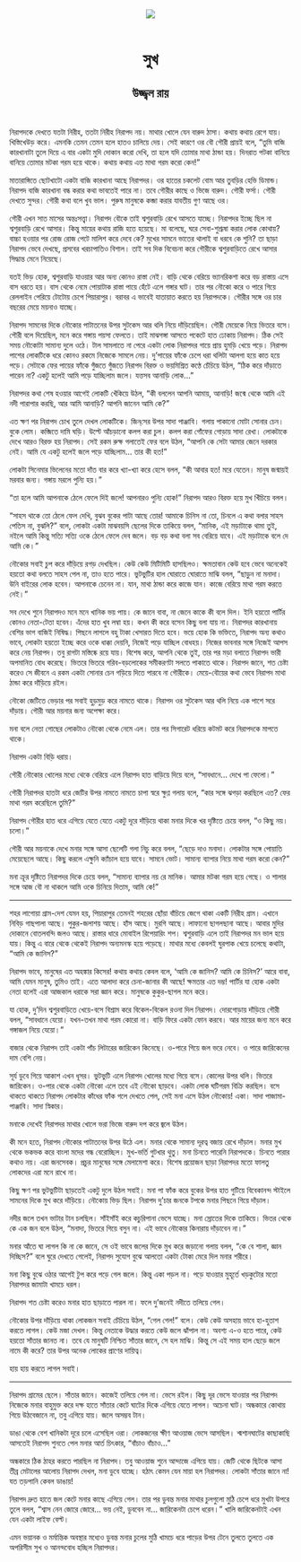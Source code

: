 <div align=center> <img src="../../metadata/images/rabibasariya/সুখ-উজ্জ্বল-রায়.jpg" align="center"></div><br><h1 align=center>সুখ</h1>
<h2 align=center>উজ্জ্বল রায়</h2><br>

নিরাপদকে দেখতে যতটা নিরীহ, ততটা নিরীহ নিরাপদ নয়। মাথার খোলে যেন বারুদ ঠাসা। কথায় কথায় রেগে যায়। খিস্তিখেউড় করে। এমনকি তেমন তেমন হলে হাতও চালিয়ে দেয়। সেই কারণে ওর বৌ গৌরী প্রায়ই বলে, “তুমি বাজি কারখানাটা তুলে দিয়ে এ বার একটা মুদি দোকান করো দেখি, তা হলে যদি তোমার মাথা ঠান্ডা হয়। দিনরাত পটকা বানিয়ে বানিয়ে তোমার মটকা গরম হয়ে থাকে। কথায় কথায় এত মাথা গরম করো কেন!”

মাতারাঙ্গিতে ছোটখাটো একটা বাজি কারখানা আছে নিরাপদর। ওর হাতের চকলেট বোম আর তুবড়ির হেভি ডিমান্ড। নিরাপদ বাজি কারখানা বন্ধ করার কথা ভাবতেই পারে না। তবে গৌরীর কাছে ও ভিজে বারুদ। গৌরী ফর্সা। গৌরী দেখতে সুন্দর। গৌরী কথা বলে খুব ভাল। পুরুষ মানুষকে কব্জা করার যাবতীয় গুণ আছে ওর।

গৌরী এখন সাত মাসের অন্তঃসত্ত্বা। নিরাপদ বৌকে তাই শ্বশুরবাড়ি রেখে আসতে যাচ্ছে। নিরাপদর ইচ্ছে ছিল না শ্বশুরবাড়ি রেখে আসার। কিন্তু মায়ের কথায় রাজি হতে হয়েছে। মা বলেছে, ঘরে সেবা-শুশ্রূষা করার লোক কোথায়? বাচ্চা হওয়ার পর রোজ রোজ পেটে মালিশ করে দেবে কে? মুখের সামনে ভাতের থালাই বা ধরবে কে শুনি? তা ছাড়া নিরাপদ ভেবে দেখছে, প্রসবের খরচাপাতিও বিশাল। তাই সব দিক বিবেচনা করে গৌরীকে শ্বশুরবাড়িতে রেখে আসার সিদ্ধান্ত মেনে নিয়েছে।

যতই ভিড় হোক, শ্বশুরবাড়ি যাওয়ার আর অন্য কোনও রাস্তা নেই। বাড়ি থেকে বেরিয়ে ভ্যানরিকশা করে বড় রাস্তায় এসে বাস ধরতে হয়। বাস থেকে নেমে পোয়াটাক রাস্তা পায়ে হেঁটে এলে গঙ্গার ঘাট। তার পর নৌকো করে ও পারে গিয়ে রেললাইন পেরিয়ে টোটোয় চেপে পিয়ারাপুর। বরাবর এ ভাবেই যাতায়াত করতে হয় নিরাপদকে। গৌরীর সঙ্গে ওর চার বছরের মেয়ে ময়নাও যাচ্ছে।

নিরাপদ সামনের দিকে নৌকোর পাটাতনের উপর সুটকেস আর থলি নিয়ে দাঁড়িয়েছিল। গৌরী মেয়েকে নিয়ে ভিতরে বসে। গৌরী বলে দিয়েছিল, মনে করে গঙ্গায় পয়সা ফেলতে। তাই মাঝগঙ্গা আসতে পকেটে হাত ঢোকায় নিরাপদ। ঠিক সেই সময় নৌকোটা সামান্য দুলে ওঠে। টাল সামলাতে না পেরে একটা লোক নিরাপদর গায়ে প্রায় হুমড়ি খেয়ে পড়ে। নিরাপদ পাশের লোকটিকে ধরে কোনও রকমে নিজেকে সামলে নেয়। দু’পায়ের ফাঁকে চেপে ধরা থলিটা আলগা হয়ে কাত হয়ে পড়ে। সেটাকে ফের পায়ের ফাঁকে গুঁজতে গুঁজতে নিরাপদ বিরক্ত ও ভয়মিশ্রিত কণ্ঠে চেঁচিয়ে উঠল, “ঠিক করে দাঁড়াতে পারেন না? একটু হলেই আমি পড়ে যাচ্ছিলাম জলে। যত্তসব আনাড়ি লোক…”

নিরাপদর কথা শেষ হওয়ার আগেই লোকটি খেঁকিয়ে উঠল, “কী বললেন আপনি আমায়, আনাড়ি! জন্মে থেকে আমি এই নদী পারাপার করছি, আর আমি আনাড়ি? আপনি জানেন আমি কে?”

এত ক্ষণ পর নিরাপদ চোখ তুলে দেখল লোকটিকে। জিন্‌সের উপর সাদা পাঞ্জাবি। গলায় পাকানো মোটা সোনার চেন। বুকে লোম। কব্জিতে দামি ঘড়ি। উল্টে আঁচড়ানো কলপ করা চুল। কলপ করা গোঁফের গোড়ায় সাদা রেখা। লোকটাকে দেখে আরও বিরক্ত হয় নিরাপদ। সেই রকম রুক্ষ গলাতেই ফের বলে উঠল, “আপনি কে সেটা আমার জেনে দরকার নেই। আমি যে একটু হলেই জলে পড়ে যাচ্ছিলাম… তার কী হত!”

লোকটা সিনেমার ভিলেনের মতো দাঁত বার করে খ্যা-খ্যা করে হেসে বলল, “কী আবার হত! মরে যেতেন। মানুষ জন্মায়ই মরবার জন্য। গঙ্গায় মরলে পুন্যি হয়।”

“তা হলে আমি আপনাকে ঠেলে ফেলে দিই জলে! আপনারও পুন্যি হোক!” নিরাপদ আরও বিরক্ত হয়ে মুখ খিঁচিয়ে বলল।

“সাহস থাকে তো ঠেলে ফেল দেখি, বুঝব বুকের পাটা আছে তোর! আমাকে চিনিস না তো, চিনলে এ কথা বলার সাহস পেতিস না, বুঝলি?” বলে, লোকটা একটা মাঝবয়সি ছেলের দিকে তাকিয়ে বলল, “মানিক, এই মড়াটাকে থামা তুই, নইলে আমি কিন্তু সত্যি সত্যি ওকে ঠেলে ফেলে দেব জলে। বড় বড় কথা বলা সব বেরিয়ে যাবে। এই মড়াটাকে বলে দে আমি কে।”

নৌকোর সবাই চুপ করে দাঁড়িয়ে রগড় দেখছিল। কেউ কেউ মিটিমিটি হাসছিলও। ক্ষমতাবান কেউ হবে ভেবে অনেকেই হয়তো কথা বলতে সাহস পেল না, তাও হতে পারে। ভুটভুটির হাল ঘোরাতে ঘোরাতে মাঝি বলল, “ছাড়ুন না মনাদা। উনি বাইরের লোক হবেন। আপনাকে চেনেন না। যান, মাথা ঠান্ডা করে কাজে যান। কাজে বেরিয়ে মাথা গরম করতে নেই।”

সব দেখে শুনে নিরাপদও মনে মনে খানিক ভয় পায়। কে জানে বাবা, না জেনে কাকে কী বলে দিল। ইনি হয়তো পার্টির কোনও নেতা-টেতা হবেন। এঁদের হাত খুব লম্বা হয়। কখন কী করে বসেন কিছু বলা যায় না। নিরাপদর কারখানায় বেশির ভাগ বাজিই নিষিদ্ধ। পিছনে লাগলে বহু টাকা খেসারত দিতে হবে। ভয়ে হোক কি ভক্তিতে, নিরাপদ অন্য কথাও ভাবে, লোকটা হয়তো ইচ্ছে করে ওকে ধাক্কা দেয়নি, নিজেই পড়ে যাচ্ছিল বোধহয়। নিজের ভাবনার সঙ্গে নিজেই আপস করে নেয় নিরাপদ। তবু রাগটা মস্তিষ্কে রয়ে যায়। বিশেষ করে, আপনি থেকে তুই, তার পর মড়া বলাতে নিরাপদ ভারী অপমানিত বোধ করেছে। ভিতরে ভিতরে গরিব-বড়লোকের সমীকরণটা সলতে পাকাতে থাকে। নিরাপদ জানে, শত চেষ্টা করেও সে জীবনে এ রকম একটা সোনার চেন গড়িয়ে দিতে পারবে না গৌরীকে। মেয়ে-বৌয়ের কথা ভেবে নিরাপদ মাথা ঠান্ডা করে দাঁড়িয়ে রইল।

নৌকো জেটিতে ভেড়ার পর সবাই হুড়মুড় করে নামতে থাকে। নিরাপদ ওর সুটকেস আর থলি নিয়ে এক পাশে সরে দাঁড়ায়। গৌরী আর ময়নার জন্য অপেক্ষা করে।

মনা বলে নেতা গোছের লোকটাও নৌকো থেকে নেমে এল। তার পর সিগারেট ধরিয়ে কটমট করে নিরাপদকে মাপতে থাকে।

নিরাপদ একটা বিড়ি ধরায়।

গৌরী নৌকোর খোলের মধ্যে থেকে বেরিয়ে এলে নিরাপদ হাত বাড়িয়ে দিয়ে বলে, “সাবধানে… দেখে পা ফেলো।”

গৌরী নিরাপদর হাতটা ধরে জেটির উপর নামতে নামতে চাপা স্বরে ক্ষুণ্ণ গলায় বলে, “কার সঙ্গে ঝগড়া করছিলে এত? ফের মাথা গরম করেছিলে তুমি?”

নিরাপদ গৌরীর হাত ধরে এগিয়ে যেতে যেতে একটু দূরে দাঁড়িয়ে থাকা মনার দিকে খর দৃষ্টিতে চেয়ে বলল, “ও কিছু নয়। চলো।”

গৌরী আর ময়নাকে দেখে মনার সঙ্গে আসা ছেলেটি গলা নিচু করে বলল, “ছেড়ে দাও মনাদা। লোকটার সঙ্গে পোয়াতি মেয়েছেলে আছে। কিছু করলে এক্ষুনি ক্যাঁচাল হয়ে যাবে। সামনে ভোট। সামান্য ব্যাপার নিয়ে মাথা গরম করো কেন?”

মনা ক্রূর দৃষ্টিতে নিরাপদর দিকে চেয়ে বলল, “সামান্য ব্যাপার নয় রে মানিক। আমার মটকা গরম হয়ে গেছে। ও শালার সঙ্গে আজ বৌ না থাকলে আমি ওকে চিনিয়ে দিতাম, আমি কে!”

*****

শহর লাগোয়া গ্রাম-দেশ যেমন হয়, পিয়ারাপুর তেমনই শহরের ছোঁয়া বাঁচিয়ে জেগে থাকা একটি নিরীহ গ্রাম। এখানে নিবিড় গাছপালা আছে। পুকুর-জলাশয় আছে। হাঁস আছে। মুরগি আছে। লাফানো ছাগলছানা আছে। আবার মুদির দোকানে বোতলবন্দি জলও আছে। রাস্তার ধারে মোবাইল রিপেয়ারিং শপ। শ্বশুরবাড়ি এলে তাই নিরাপদর মন ভাল হয়ে যায়। কিন্তু এ বারে থেকে থেকেই নিরাপদ অন্যমনস্ক হয়ে পড়েছে। মাথার মধ্যে কেবলই ঘুরপাক খেয়ে চলেছে কথাটা, “আমি কে জানিস?”

নিরাপদ ভাবে, মানুষের এত অহঙ্কার কিসের! কথায় কথায় কেবল বলে, ‘আমি কে জানিস? আমি কে চিনিস?’ আরে বাবা, আমি যেমন মানুষ, তুমিও তাই। এতে আলাদা করে চেনা-জানার কী আছে! ক্ষমতার এত দম্ভ! পার্টির যা হোক একটা নেতা হলেই এরা আজকাল ধরাকে সরা জ্ঞান করে। মানুষকে কুকুর-ছাগল মনে করে।

যা হোক, দু’দিন শ্বশুরবাড়িতে খেয়ে-বসে বিশ্রাম করে বিকেল-বিকেল রওনা দিল নিরাপদ। দোরগোড়ায় দাঁড়িয়ে গৌরী বলল, “সাবধানে যেয়ো। যখন-তখন মাথা গরম কোরো না। বাড়ি ফিরে একটা ফোন করবে। আর মায়ের জন্য মনে করে গঙ্গাজল নিয়ে যেয়ো।”

বাজার থেকে নিরাপদ তাই একটা পাঁচ লিটারের জারিকেন কিনেছে। ও-পারে গিয়ে জল ভরে নেবে। ও পারে জারিকেনের দাম বেশি নেয়।

সূর্য ডুবে গিয়ে আকাশ এখন ধূসর। ভুটভুটি এলে নিরাপদ খোলের মধ্যে গিয়ে বসে। কোলের উপর থলি। ভিতরে জারিকেন। ও-পার থেকে একটা নৌকো এলে তবে এই নৌকো ছাড়বে। একটা লোক ঘটিগরম বিক্রি করছিল। বসে থাকতে থাকতে নিরাপদ লোকটার কাঁধের ফাঁক গলে দেখতে পেল, সেই মনা এসে উঠল নৌকোয়! একা। সাদা পাজামা-পাঞ্জাবি। সাদা স্নিকার।

মনাকে দেখেই নিরাপদর মাথার খোলে ভরা ভিজে বারুদ দপ করে জ্বলে উঠল।

কী মনে হতে, নিরাপদ নৌকোর পাটাতনের উপর উঠে এল। মনার থেকে সামান্য দূরত্ব বজায় রেখে দাঁড়াল। মনার মুখ থেকে ভকভক করে বাংলা মদের গন্ধ বেরোচ্ছিল। মুখ-ভর্তি গুটখার থুতু। মনা চিনতে পারেনি নিরাপদকে। চিনতে পারার কথাও নয়। এরা জনসেবক। প্রচুর মানুষের সঙ্গে মেলামেশা করে। বিশেষ প্রয়োজন ছাড়া নিরাপদর মতো ফালতু লোকদের এরা মনে রাখে না।

কিছু ক্ষণ পর ভুটভুটিটা ছাড়তেই একটু দুলে উঠল সবাই। মনা পা ফাঁক করে বুকের উপর হাত গুটিয়ে বিবেকানন্দ স্টাইলে সামনের দিকে মুখ করে দাঁড়িয়ে। নৌকোয় ভিড় ছিল। নিরাপদ দু’চার জনকে টপকে মনার পিছনে গিয়ে দাঁড়াল।

নদীর জলে তখন ভাটার টান চলছিল। সাঁইসাঁই করে কচুরিপানা ভেসে যাচ্ছে। মনা স্রোতের দিকে তাকিয়ে। ভিতর থেকে কে এক জন বলে উঠল, “মনাদা, ভিতরে গিয়ে বসুন না। এই ভাবে নৌকোর কিনারায় দাঁড়াবেন না।”

মনার আঁতে ঘা লাগল কি না কে জানে, সে ওই ভাবে জলের দিকে মুখ করে জড়ানো গলায় বলল, “কে বে শালা, জ্ঞান দিচ্ছিস?” বলে ঘুরে দেখতে গেলেই, নিরাপদ সুযোগ বুঝে আলতো একটা টোকা মেরে দিল মনার শরীরে।

মনা কিছু বুঝে ওঠার আগেই টুপ করে পড়ে গেল জলে। কিন্তু একা পড়ল না। পড়ে যাওয়ার মুহূর্তে খড়কুটোর মতো নিরাপদর জামাটা খামচে ধরল।

নিরাপদ শত চেষ্টা করেও মনার হাত ছাড়াতে পারল না। ফলে দু’জনেই নদীতে তলিয়ে গেল।

নৌকোর উপর দাঁড়িয়ে থাকা লোকজন সবাই চেঁচিয়ে উঠল, “গেল গেল!” বলে। কেউ কেউ অসহায় ভাবে হা-হুতাশ করতে লাগল। কেউ মজা দেখল। কিন্তু নেতাকে উদ্ধার করতে কেউ জলে ঝাঁপাল না। অবশ্য এ-ও হতে পারে, কেউ হয়তো সাঁতার জানত না। তবে যে মানুষটি নিশ্চিত সাঁতার জানে, সে হল মাঝি। কিন্তু সে এই সময় হাল ছেড়ে জলে নামে কী করে? তার উপর অনেক লোকের প্রাণের দায়িত্ব।

হায় হায় করতে লাগল সবাই।

*****

নিরাপদ গ্রামের ছেলে। সাঁতার জানে। কাজেই তলিয়ে গেল না। ভেসে রইল। কিছু দূর ভেসে যাওয়ার পর নিরাপদ নিজেকে মনার বাহুমুক্ত করে দক্ষ হাতে সাঁতার কেটে ঘাটের দিকে এগিয়ে যেতে লাগল। অচেনা ঘাট। অন্ধকারে কোথায় গিয়ে উঠবেজানে না, তবু এগিয়ে যায়। জলে অসম্ভব টান।

ডাঙা থেকে বেশ খানিকটা দূরে চলে এসেছিল ওরা। লোকজনের ক্ষীণ আওয়াজ ভেসে আসছিল। শ্মশানঘাটের কাছাকাছি আসতেই নিরাপদ শুনতে পেল মনার আর্ত চিৎকার, “বাঁচাও বাঁচাও…”

অন্ধকারে ঠিক ঠাহর করতে পারছিল না নিরাপদ। তবু আওয়াজ শুনে আন্দাজে এগিয়ে যায়। জেটি থেকে ছিটকে আসা তীব্র মেটালের আলোয় নিরাপদ দেখল, মনা ডুবে যাচ্ছে। হঠাৎ কেমন যেন মায়া হল নিরাপদর। লোকটা সাঁতার জানে না! যত তড়পানি কেবল ডাঙায়!

নিরাপদ দ্রুত হাতে জল কেটে মনার কাছে এগিয়ে গেল। তার পর ডুবন্ত মনার মাথার চুলগুলো মুঠি চেপে ধরে মুখটা উপরে তুলে বলল, “শ্বাস নেন জোরে জোরে… ভয় নেই, ডুববেন না… জারিকেনটা চেপে ধরেন।” খালি জারিকেনটাই এখন যেন একটা লাইফ বেল্ট।

এমন ভয়ানক ও মর্মান্তিক অবস্থার মধ্যেও ডুবন্ত মনার চুলের মুঠি খামচে ধরে পাড়ের উপর টেনে তুলতে তুলতে এক অপরিসীম সুখ ও আনন্দবোধ হচ্ছিল নিরাপদর।

